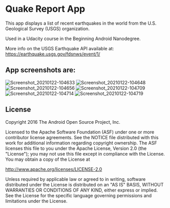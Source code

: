 Quake Report App
===================================

This app displays a list of recent earthquakes in the world
from the U.S. Geological Survey (USGS) organization.

Used in a Udacity course in the Beginning Android Nanodegree.

More info on the USGS Earthquake API available at:
https://earthquake.usgs.gov/fdsnws/event/1/
 
## App screenshots are:
![Screenshot_20210122-104633](https://user-images.githubusercontent.com/32910948/105455005-dbfd3e00-5ca8-11eb-9570-e7d438995bbf.png)
![Screenshot_20210122-104648](https://user-images.githubusercontent.com/32910948/105455009-ddc70180-5ca8-11eb-9f29-80322dce8e78.png)
![Screenshot_20210122-104656](https://user-images.githubusercontent.com/32910948/105455010-ddc70180-5ca8-11eb-9b0d-78480e8ba4ce.png)
![Screenshot_20210122-104709](https://user-images.githubusercontent.com/32910948/105455013-de5f9800-5ca8-11eb-8d1e-d80c61a58a52.png)
![Screenshot_20210122-104714](https://user-images.githubusercontent.com/32910948/105455015-def82e80-5ca8-11eb-8417-c1faac70e95f.png)
![Screenshot_20210122-104719](https://user-images.githubusercontent.com/32910948/105455016-def82e80-5ca8-11eb-9547-06e980270df7.png)


License
-------

Copyright 2016 The Android Open Source Project, Inc.

Licensed to the Apache Software Foundation (ASF) under one or more contributor
license agreements.  See the NOTICE file distributed with this work for
additional information regarding copyright ownership.  The ASF licenses this
file to you under the Apache License, Version 2.0 (the "License"); you may not
use this file except in compliance with the License.  You may obtain a copy of
the License at

http://www.apache.org/licenses/LICENSE-2.0

Unless required by applicable law or agreed to in writing, software
distributed under the License is distributed on an "AS IS" BASIS, WITHOUT
WARRANTIES OR CONDITIONS OF ANY KIND, either express or implied.  See the
License for the specific language governing permissions and limitations under
the License.
